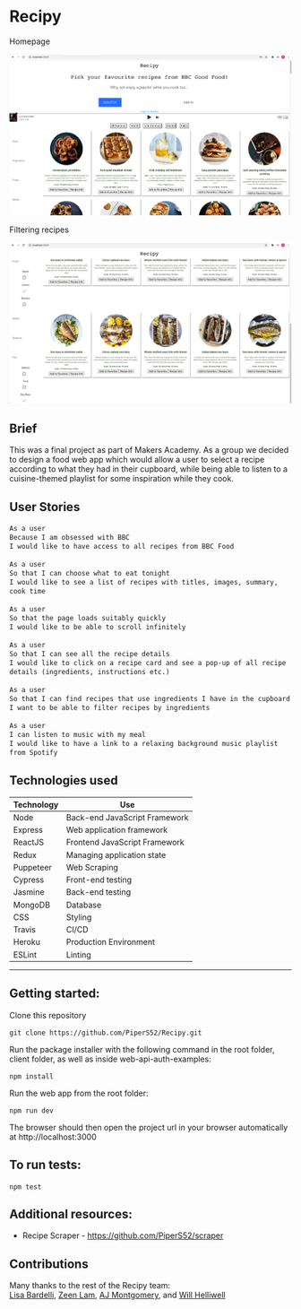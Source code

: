 # Recipy

Homepage

![](images/Recipy-homepage-screenshot.png)

Filtering recipes

![](images/Recipy-filter-screenshot.png)

## Brief

This was a final project as part of Makers Academy. As a group we decided to design a food web app which would allow a
user to select a recipe according to what they had in their cupboard, while being able to listen to a cuisine-themed playlist for some inspiration while they cook.

## User Stories

```
As a user
Because I am obsessed with BBC
I would like to have access to all recipes from BBC Food

As a user
So that I can choose what to eat tonight
I would like to see a list of recipes with titles, images, summary, cook time

As a user
So that the page loads suitably quickly
I would like to be able to scroll infinitely

As a user
So that I can see all the recipe details
I would like to click on a recipe card and see a pop-up of all recipe details (ingredients, instructions etc.)

As a user
So that I can find recipes that use ingredients I have in the cupboard
I want to be able to filter recipes by ingredients

As a user
I can listen to music with my meal
I would like to have a link to a relaxing background music playlist from Spotify
```
## Technologies used

| Technology    | Use                           |
| ------------- | ----------------------------- |
| Node          | Back-end JavaScript Framework |
| Express       | Web application framework     |
| ReactJS       | Frontend JavaScript Framework |
| Redux         | Managing application state    |
| Puppeteer     | Web Scraping                  |
| Cypress       | Front-end testing             |
| Jasmine       | Back-end testing              |
| MongoDB       | Database                      |
| CSS           | Styling                       |
| Travis        | CI/CD                         |
| Heroku        | Production Environment        |
| ESLint        | Linting                       |

---
## Getting started:

Clone this repository
```
git clone https://github.com/PiperS52/Recipy.git
```
Run the package installer with the following command in the root folder, client folder, as well as inside web-api-auth-examples:
```
npm install
```
Run the web app from the root folder:
```
npm run dev
```
The browser should then open the project url in your browser automatically at http://localhost:3000

## To run tests:

```
npm test
```
## Additional resources:

- Recipe Scraper - https://github.com/PiperS52/scraper

## Contributions

Many thanks to the rest of the Recipy team:<br/>
[Lisa Bardelli](https://github.com/lisabardelli), [Zeen Lam](https://github.com/ZeenLamDev), 
[AJ Montgomery](https://github.com/AJSMonty), and [Will Helliwell](https://github.com/Will-Helliwell)
